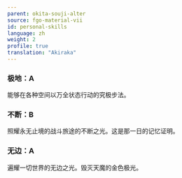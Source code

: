 ```yaml
---
parent: okita-souji-alter
source: fgo-material-vii
id: personal-skills
language: zh
weight: 2
profile: true
translation: "Akiraka"
---
```


### 极地：A

能够在各种空间以万全状态行动的究极步法。

### 不断：B

照耀永无止境的战斗旅途的不断之光。这是那一日的记忆证明。

### 无边：A

遍耀一切世界的无边之光。毁灭天魔的金色极光。
